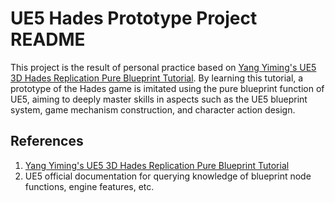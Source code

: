 # UE5 Hades Prototype Project README
This project is the result of personal practice based on [Yang Yiming's UE5 3D Hades Replication Pure Blueprint Tutorial](https://www.bilibili.com/video/BV1de4y1c7vo?vd_source=49683f4d8512b7464671f7f5146a12fe&spm_id_from=333.788.videopod.sections). By learning this tutorial, a prototype of the Hades game is imitated using the pure blueprint function of UE5, aiming to deeply master skills in aspects such as the UE5 blueprint system, game mechanism construction, and character action design.

## References
1. [Yang Yiming's UE5 3D Hades Replication Pure Blueprint Tutorial](https://www.bilibili.com/video/BV1de4y1c7vo?vd_source=49683f4d8512b7464671f7f5146a12fe&spm_id_from=333.788.videopod.sections)
2. UE5 official documentation for querying knowledge of blueprint node functions, engine features, etc.
